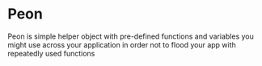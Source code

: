 # Peon
Peon is simple helper object with pre-defined functions and variables you might use across your application in order not to flood your app with repeatedly used functions
